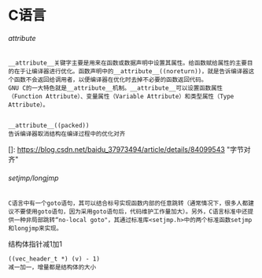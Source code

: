 # C语言



###### attribute

```
__attribute__关键字主要是用来在函数或数据声明中设置其属性。给函数赋给属性的主要目的在于让编译器进行优化。函数声明中的__attribute__((noreturn))，就是告诉编译器这个函数不会返回给调用者，以便编译器在优化时去掉不必要的函数返回代码。
GNU C的一大特色就是__attribute__机制。__attribute__可以设置函数属性（Function Attribute）、变量属性（Variable Attribute）和类型属性（Type Attribute）。


__attribute__((packed))  
告诉编译器取消结构在编译过程中的优化对齐

```

[]: https://blog.csdn.net/baidu_37973494/article/details/84099543	"字节对齐"



###### setjmp/longjmp

```
C语言中有一个goto语句，其可以结合标号实现函数内部的任意跳转（通常情况下，很多人都建议不要使用goto语句，因为采用goto语句后，代码维护工作量加大）。另外，C语言标准中还提供一种非局部跳转“no-local goto"，其通过标准库<setjmp.h>中的两个标准函数setjmp和longjmp来实现。
```



结构体指针减1加1

```
((vec_header_t *) (v) - 1)
减一加一，增量都是结构体的大小
```

